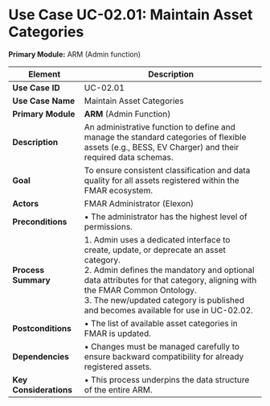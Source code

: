 # Use Case UC-02.01:  Maintain Asset Categories  
**Primary Module:** ARM (Admin function)

| **Element**            | **Description**                                                                                                                                                                                                                                                                                             |
| ---------------------- | ----------------------------------------------------------------------------------------------------------------------------------------------------------------------------------------------------------------------------------------------------------------------------------------------------------- |
| **Use Case ID**        | UC-02.01                                                                                                                                                                                                                                                                                                    |
| **Use Case Name**      | Maintain Asset Categories                                                                                                                                                                                                                                                                                   |
| **Primary Module**     | **ARM** (Admin Function)                                                                                                                                                                                                                                                                                    |
| **Description**        | An administrative function to define and manage the standard categories of flexible assets (e.g., BESS, EV Charger) and their required data schemas.                                                                                                                                                        |
| **Goal**               | To ensure consistent classification and data quality for all assets registered within the FMAR ecosystem.                                                                                                                                                                                                   |
| **Actors**             | FMAR Administrator (Elexon)                                                                                                                                                                                                                                                                                 |
| **Preconditions**      | • The administrator has the highest level of permissions.                                                                                                                                                                                                                                                   |
| **Process Summary**    | 1. Admin uses a dedicated interface to create, update, or deprecate an asset category. <br> 2. Admin defines the mandatory and optional data attributes for that category, aligning with the FMAR Common Ontology. <br> 3. The new/updated category is published and becomes available for use in UC-02.02. |
| **Postconditions**     | • The list of available asset categories in FMAR is updated.                                                                                                                                                                                                                                                |
| **Dependencies**       | • Changes must be managed carefully to ensure backward compatibility for already registered assets.                                                                                                                                                                                                         |
| **Key Considerations** | • This process underpins the data structure of the entire ARM.                                                                                                                                                                                                                                              |
